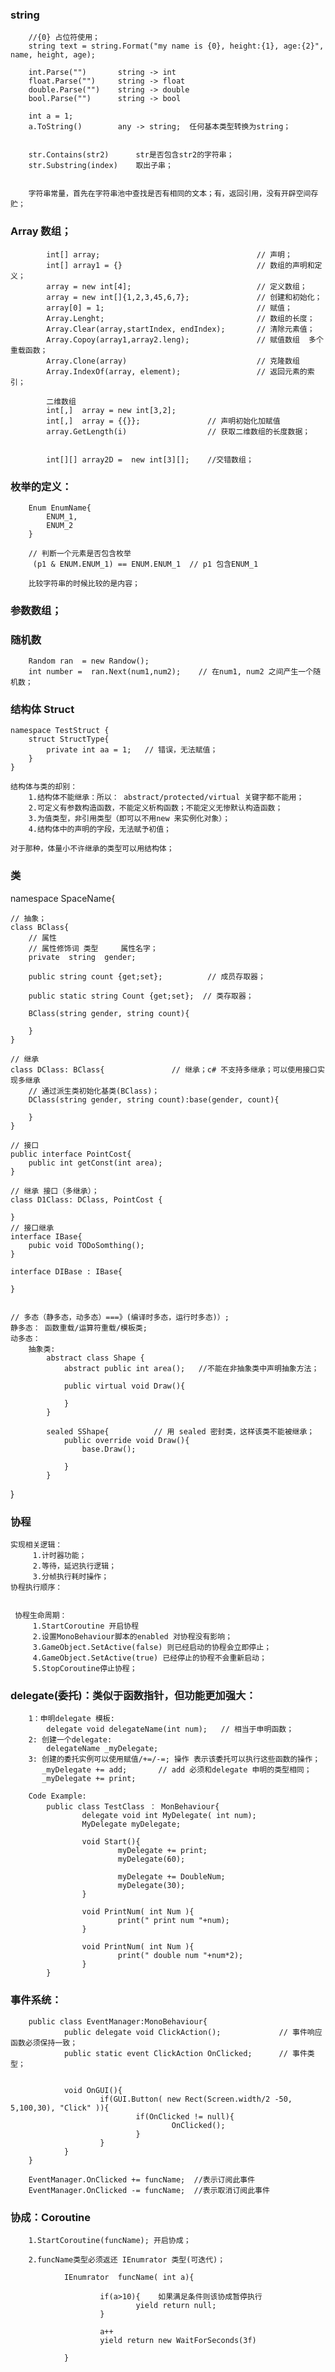 ### string
        //{0} 占位符使用；
        string text = string.Format("my name is {0}, height:{1}, age:{2}", name, height, age);

        int.Parse("")       string -> int
        float.Parse("")     string -> float
        double.Parse("")    string -> double
        bool.Parse("")      string -> bool

        int a = 1;
        a.ToString()        any -> string;  任何基本类型转换为string；


        str.Contains(str2)      str是否包含str2的字符串；
        str.Substring(index)    取出子串；  


        字符串常量，首先在字符串池中查找是否有相同的文本；有，返回引用，没有开辟空间存贮；


### Array 数组；
            int[] array;                                   // 声明；
            int[] array1 = {}                              // 数组的声明和定义；
            array = new int[4];                            // 定义数组；
            array = new int[]{1,2,3,45,6,7};               // 创建和初始化；
            array[0] = 1;                                  // 赋值；
            Array.Lenght;                                  // 数组的长度；
            Array.Clear(array,startIndex, endIndex);       // 清除元素值；
            Array.Copoy(array1,array2.leng);               // 赋值数组  多个重载函数；
            Array.Clone(array)                             // 克隆数组 
            Array.IndexOf(array, element);                 // 返回元素的索引；

            二维数组
            int[,]  array = new int[3,2];  
            int[,]  array = {{}};               // 声明初始化加赋值    
            array.GetLength(i)                  // 获取二维数组的长度数据；


            int[][] array2D =  new int[3][];    //交错数组；


### 枚举的定义：
        Enum EnumName{
            ENUM_1,
            ENUM_2
        }

        // 判断一个元素是否包含枚举
         (p1 & ENUM.ENUM_1) == ENUM.ENUM_1  // p1 包含ENUM_1

        比较字符串的时候比较的是内容； 


### 参数数组；


### 随机数

        Random ran  = new Randow();
        int number =  ran.Next(num1,num2);    // 在num1, num2 之间产生一个随机数；


### 结构体 Struct
    namespace TestStruct {
        struct StructType{
            private int aa = 1;   // 错误，无法赋值；
        }
    }

    结构体与类的却别：
        1.结构体不能继承：所以： abstract/protected/virtual 关键字都不能用；
        2.可定义有参数构造函数，不能定义析构函数；不能定义无惨默认构造函数；
        3.为值类型，非引用类型（即可以不用new 来实例化对象）；
        4.结构体中的声明的字段，无法赋予初值；

    对于那种，体量小不许继承的类型可以用结构体；

### 类

namespace SpaceName{

    // 抽象；
    class BClass{
        // 属性
        // 属性修饰词 类型     属性名字； 
        private  string  gender;

        public string count {get;set};          // 成员存取器；

        public static string Count {get;set};  // 类存取器；      

        BClass(string gender, string count){

        }   
    }  

    // 继承
    class DClass: BClass{               // 继承；c# 不支持多继承；可以使用接口实现多继承
        // 通过派生类初始化基类(BClass)；
        DClass(string gender, string count):base(gender, count){

        }
    }

    // 接口
    public interface PointCost{
        public int getConst(int area);
    }

    // 继承 接口（多继承）；
    class D1Class: DClass, PointCost {

    }
    // 接口继承
    interface IBase{
        pubic void TODoSomthing();
    }

    interface DIBase : IBase{
        
    }


    // 多态（静多态，动多态）===》(编译时多态，运行时多态)）;
    静多态： 函数重载/运算符重载/模板类;
    动多态： 
        抽象类: 
            abstract class Shape {
                abstract public int area();   //不能在非抽象类中声明抽象方法；

                public virtual void Draw(){

                }
            }

            sealed SShape{          // 用 sealed 密封类，这样该类不能被继承；
                public override void Draw(){
                    base.Draw();

                }
            }

}

### 协程
    实现相关逻辑：
         1.计时器功能；
         2.等待，延迟执行逻辑；
         3.分帧执行耗时操作；
    协程执行顺序：
         

     协程生命周期：
         1.StartCoroutine 开启协程
         2.设置MonoBehaviour脚本的enabled 对协程没有影响；
         3.GameObject.SetActive(false) 则已经启动的协程会立即停止；
         4.GameObject.SetActive(true) 已经停止的协程不会重新启动；
         5.StopCoroutine停止协程；


### delegate(委托)：类似于函数指针，但功能更加强大：
        1：申明delegate 模板:
            delegate void delegateName(int num);   // 相当于申明函数；
        2: 创建一个delegate:
            delegateName _myDelegate;
        3: 创建的委托实例可以使用赋值/+=/-=; 操作 表示该委托可以执行这些函数的操作；
           _myDelegate += add;       // add 必须和delegate 申明的类型相同；
           _myDelegate += print;

        Code Example:
            public class TestClass ： MonBehaviour{
                    delegate void int MyDelegate( int num);
                    MyDelegate myDelegate;

                    void Start(){
                            myDelegate += print;
                            myDelegate(60);

                            myDelegate += DoubleNum;
                            myDelegate(30);    
                    }

                    void PrintNum( int Num ){
                            print(" print num "+num);
                    }
                    
                    void PrintNum( int Num ){
                            print(" double num "+num*2);
                    } 
            }

### 事件系统：
        public class EventManager:MonoBehaviour{
                public delegate void ClickAction();             // 事件响应函数必须保持一致；
                public static event ClickAction OnClicked;      // 事件类型；


                void OnGUI(){
                        if(GUI.Button( new Rect(Screen.width/2 -50, 5,100,30), "Click" )){
                                if(OnClicked != null){
                                        OnClicked();
                                }
                        }
                }
        } 

        EventManager.OnClicked += funcName;  //表示订阅此事件
        EventManager.OnClicked -= funcName;  //表示取消订阅此事件
        


### 协成：Coroutine

        1.StartCoroutine(funcName); 开启协成；

        2.funcName类型必须返还 IEnumrator 类型(可迭代)；

                IEnumrator  funcName( int a){
                        
                        if(a>10){    如果满足条件则该协成暂停执行
                                yield return null;              
                        }

                        a++
                        yield return new WaitForSeconds(3f)

                }

